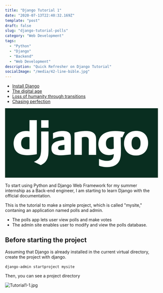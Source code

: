 ```yaml
---
title: "Django Tutorial 1"
date: "2020-07-13T22:40:32.169Z"
template: "post"
draft: false
slug: "django-tutorial-polls"
category: "Web Development"
tags:
  - "Python"
  - "Django"
  - "Backend"
  - "Web Development"
description: "Quick Refresher on Django Tutorial"
socialImage: "/media/42-line-bible.jpg"
---
```


- [Install Django](#)
- [The digital age](#the-digital-age)
- [Loss of humanity through transitions](#loss-of-humanity-through-transitions)
- [Chasing perfection](#chasing-perfection)

![42-line-bible.jpg](/media/42-line-bible.jpg)

To start using Python and Django Web Framework for my summer internship as a Back-end engineer, I am starting to learn Django with the official documentation.

This is the tutorial to make a simple project, which is called "mysite," contaning an application named polls and admin.

- The polls app lets user view polls and make votes
- The admin site enables user to modify and view the polls database.

## Before starting the project

Assuming that Django is already installed in the current virtual directory, create the project with django.

```django-admin startproject mysite```

Then, you can see a project directory 

![Tutorial1-1.jpg](/media/Tutorial1-1.jpg)
